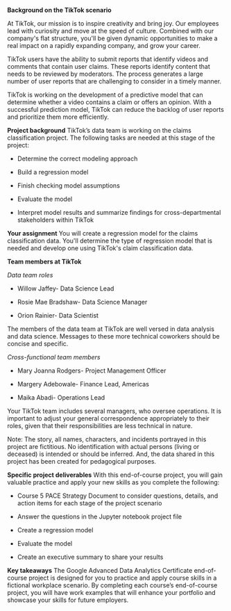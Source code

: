 **Background on the TikTok scenario**

At TikTok, our mission is to inspire creativity and bring joy. Our employees lead with curiosity and move at the speed of culture. Combined with our company's flat structure, you'll be given dynamic opportunities to make a real impact on a rapidly expanding company, and grow your career.

TikTok users have the ability to submit reports that identify videos and comments that contain user claims. These reports identify content that needs to be reviewed by moderators. The process generates a large number of user reports that are challenging to consider in a timely manner. 

TikTok is working on the development of a predictive model that can determine whether a video contains a claim or offers an opinion. With a successful prediction model, TikTok can reduce the backlog of user reports and prioritize them more efficiently.

**Project background**
TikTok’s data team is working on the claims classification project. The following tasks are needed at this stage of the project:

* Determine the correct modeling approach

* Build a regression model

* Finish checking model assumptions

* Evaluate the model

* Interpret model results and summarize findings for cross-departmental stakeholders within TikTok

**Your assignment**
You will create a regression model for the claims classification data. You'll determine the type of regression model that is needed and develop one using TikTok's claim classification data.

**Team members at TikTok**

*Data team roles*

* Willow Jaffey- Data Science Lead

* Rosie Mae Bradshaw- Data Science Manager

* Orion Rainier- Data Scientist

The members of the data team at TikTok are well versed in data analysis and data science. Messages to these more technical coworkers should be concise and specific.

*Cross-functional team members*

* Mary Joanna Rodgers- Project Management Officer

* Margery Adebowale- Finance Lead, Americas

* Maika Abadi- Operations Lead

Your TikTok team includes several managers, who oversee operations. It is important to adjust your general correspondence appropriately to their roles, given that their responsibilities are less technical in nature. 

Note: The story, all names, characters, and incidents portrayed in this project are fictitious. No identification with actual persons (living or deceased) is intended or should be inferred. And, the data shared in this project has been created for pedagogical purposes. 

**Specific project deliverables**
With this end-of-course project, you will gain valuable practice and apply your new skills as you complete the following:

* Course 5 PACE Strategy Document to consider questions, details, and action items for each stage of the project scenario

* Answer the questions in the Jupyter notebook project file

* Create a regression model

* Evaluate the model

* Create an executive summary to share your results 

**Key takeaways**
The Google Advanced Data Analytics Certificate end-of-course project is designed for you to practice and apply course skills in a fictional workplace scenario. By completing each course’s end-of-course project, you will have work examples that will enhance your portfolio and showcase your skills for future employers.